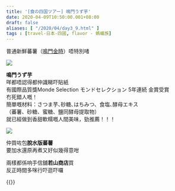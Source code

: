 ```yaml
---
title: '[食の四国ツアー] 鳴門うず芋'
date: 2020-04-09T10:50:00.001+08:00
draft: false
aliases: [ "/2020/04/day3_9.html" ]
tags : [travel-日本-四國, flavor - 螞蟻族]
---
```


普通新鮮蕃薯（[鳴門金時](https://hidie.net/shikoku3d/)）唔特別啫  

![](/images/shikokukurio.jpg)

**鳴門うず芋**  
咩都唔認得都仲識睇吓貼紙  
有國際品質獎Monde Selection モンドセレクション 5年連続 金賞受賞  
冇死錯人嘅！  
簡單嘅材料：さつま芋､砂糖､はちみつ、食塩､酵母エキス  
（蕃薯、砂糖、蜜糖、鹽同酵母提取物）  
就已經做到香甜軟糯嘅人間美味，勁推薦！！！  

![](/images/shikokukurio1.jpg)

仲買咗包**脫水版蕃薯**  
要加水還原再煮又好似幾得意咁  
  
兩樣都係响手信舖**若山商店**買  
反正時間多咪行吓逛吓囉  
  
  
{{<shikoku>}}
